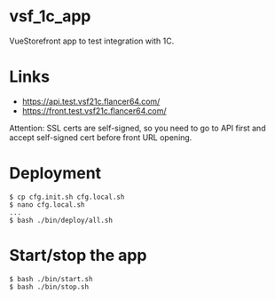 # vsf_1c_app

VueStorefront app to test integration with 1C.

# Links
- https://api.test.vsf21c.flancer64.com/
- https://front.test.vsf21c.flancer64.com/

Attention: SSL certs are self-signed, so you need to go to API first and accept self-signed cert before front URL opening.



# Deployment
```
$ cp cfg.init.sh cfg.local.sh
$ nano cfg.local.sh
...
$ bash ./bin/deploy/all.sh
```



# Start/stop the app
```
$ bash ./bin/start.sh
$ bash ./bin/stop.sh
```